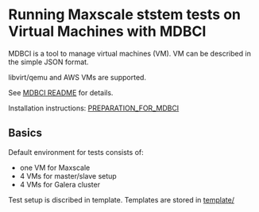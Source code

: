 # Running Maxscale ststem tests on Virtual Machines with MDBCI

MDBCI is a tool to manage virtual machines (VM). VM can be described in
the simple JSON format.

libvirt/qemu and AWS VMs are supported.

See [MDBCI README](https://github.com/mariadb-corporation/mdbci#mariadb-continuous-integration-infrastructure-mdbci) for details.

Installation instructions: [PREPARATION_FOR_MDBCI](https://github.com/mariadb-corporation/mdbci/blob/integration/PREPARATION_FOR_MDBCI.md)

## Basics

Default environment for tests consists of:
* one VM for Maxscale
* 4 VMs for master/slave setup
* 4 VMs for Galera cluster

Test setup is discribed in template. Templates are stored in 
[template/](template/)



